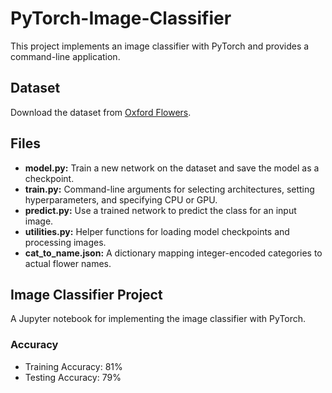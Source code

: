 # PyTorch-Image-Classifier

This project implements an image classifier with PyTorch and provides a command-line application.

## Dataset
Download the dataset from [Oxford Flowers](https://www.robots.ox.ac.uk/~vgg/data/flowers/102/index.html).

## Files

- **model.py:** Train a new network on the dataset and save the model as a checkpoint.
- **train.py:** Command-line arguments for selecting architectures, setting hyperparameters, and specifying CPU or GPU.
- **predict.py:** Use a trained network to predict the class for an input image.
- **utilities.py:** Helper functions for loading model checkpoints and processing images.
- **cat_to_name.json:** A dictionary mapping integer-encoded categories to actual flower names.

## Image Classifier Project
A Jupyter notebook for implementing the image classifier with PyTorch.

### Accuracy
- Training Accuracy: 81%
- Testing Accuracy: 79%

